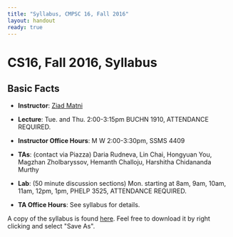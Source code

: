 ```yaml
---
title: "Syllabus, CMPSC 16, Fall 2016"
layout: handout
ready: true
---
```


CS16, Fall 2016, Syllabus
===========================

Basic Facts
-----------

* **Instructor**:  [Ziad Matni](http://www.cs.ucsb.edu/~zmatni)
* **Lecture**: Tue. and Thu. 2:00-3:15pm BUCHN 1910, ATTENDANCE REQUIRED.
* **Instructor Office Hours**: M W 2:00-3:30pm, SSMS 4409 
 
* **TAs**: (contact via Piazza) Daria Rudneva, Lin Chai, Hongyuan You, Magzhan Zholbaryssov, Hemanth Challoju, Harshitha Chidananda Murthy
* **Lab**: (50 minute discussion sections) Mon. starting at 8am, 9am, 10am, 11am, 12pm, 1pm, PHELP 3525, ATTENDANCE REQUIRED.
* **TA Office Hours**: See syllabus for details. 


A copy of the syllabus is found [here](http://cs.ucsb.edu/~zmatni/syllabi/CS16F16_syllabus.pdf). Feel free to download it by right clicking and select "Save As".
